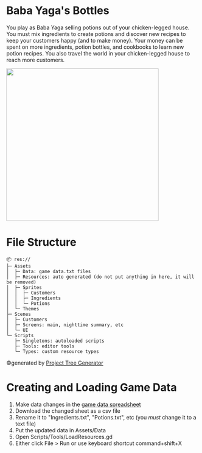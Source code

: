 # Baba Yaga's Bottles
You play as Baba Yaga selling potions out of your chicken-legged house. 
You must mix ingredients to create potions and discover new recipes to 
keep your customers happy (and to make money). Your money can be spent 
on more ingredients, potion bottles, and cookbooks to learn new potion 
recipes. You also travel the world in your chicken-legged house to reach 
more customers.

<img src="https://github.com/HuskyGameDev/2024s-team3/assets/114100983/5d9205c9-6df3-45df-b099-92a6d28a1624" width="400">


# File Structure
```
📦 res://
├─ Assets
│  ├─ Data: game data.txt files
│  ├─ Resources: auto generated (do not put anything in here, it will be removed)
│  ├─ Sprites
│  │  ├─ Customers
│  │  ├─ Ingredients
│  │  └─ Potions
│  └─ Themes
├─ Scenes
│  ├─ Customers
│  ├─ Screens: main, nighttime summary, etc
│  └─ UI
└─ Scripts
   ├─ Singletons: autoloaded scripts
   ├─ Tools: editor tools
   └─ Types: custom resource types
```
©generated by [Project Tree Generator](https://woochanleee.github.io/project-tree-generator)

# Creating and Loading Game Data
1. Make data changes in the [game data spreadsheet](https://docs.google.com/spreadsheets/d/1zUn5OCVgQKjcHUkT0HAj3WxU_c9-bHsjorDX4wd-SJA/edit#gid=0)
2. Download the changed sheet as a csv file
3. Rename it to "Ingredients.txt", "Potions.txt", etc (you *must* change it to a text file)
4. Put the updated data in Assets/Data
5. Open Scripts/Tools/LoadResources.gd
6. Either click File > Run or use keyboard shortcut command+shift+X
